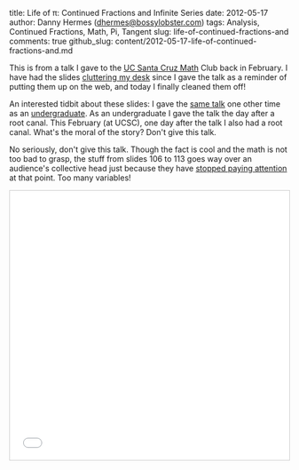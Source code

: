 title: Life of &#0960;: Continued Fractions and Infinite Series
date: 2012-05-17
author: Danny Hermes (dhermes@bossylobster.com)
tags: Analysis, Continued Fractions, Math, Pi, Tangent
slug: life-of-continued-fractions-and
comments: true
github_slug: content/2012-05-17-life-of-continued-fractions-and.md

This is from a talk I gave to the
[UC Santa Cruz Math](http://www.math.ucsc.edu/) Club back in February.
I have had the slides
[cluttering my desk](/images/cluttered_desk.jpg)
since I gave the talk as a reminder of putting them up on the web, and
today I finally cleaned them off!

An interested tidbit about these slides: I gave the
[same talk](http://www.math.lsa.umich.edu/mathclub/fall2008/103008.pdf) one
other time as an
[undergraduate](http://www.math.lsa.umich.edu/mathclub/). As an
undergraduate I gave the talk the day after a root canal. This February
(at UCSC), one day after the talk I also had a root canal. What's the
moral of the story? Don't give this talk.

No seriously, don't give this talk. Though the fact is cool and the math
is not too bad to grasp, the stuff from slides 106 to 113 goes way over
an audience's collective head just because they have
[stopped paying attention](/images/sleeping_in_class.jpg)
at that point. Too many variables!

<center><iframe src="//www.slideshare.net/slideshow/embed_code/12977566" width="595" height="485" frameborder="0" marginwidth="0" marginheight="0" scrolling="no" style="border:1px solid #CCC; border-width:1px; margin-bottom:5px; max-width: 100%;" allowfullscreen> </iframe></center>
